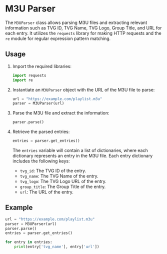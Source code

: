 # M3U Parser

The `M3UParser` class allows parsing M3U files and extracting relevant information such as TVG ID, TVG Name, TVG Logo, Group Title, and URL for each entry. It utilizes the `requests` library for making HTTP requests and the `re` module for regular expression pattern matching.

## Usage

1. Import the required libraries:

    ```python
    import requests
    import re
    ```

2. Instantiate an `M3UParser` object with the URL of the M3U file to parse:

    ```python
    url = "https://example.com/playlist.m3u"
    parser = M3UParser(url)
    ```

3. Parse the M3U file and extract the information:

    ```python
    parser.parse()
    ```

4. Retrieve the parsed entries:

    ```python
    entries = parser.get_entries()
    ```

   The `entries` variable will contain a list of dictionaries, where each dictionary represents an entry in the M3U file. Each entry dictionary includes the following keys:

   - `tvg_id`: The TVG ID of the entry.
   - `tvg_name`: The TVG Name of the entry.
   - `tvg_logo`: The TVG Logo URL of the entry.
   - `group_title`: The Group Title of the entry.
   - `url`: The URL of the entry.

## Example

```python
url = "https://example.com/playlist.m3u"
parser = M3UParser(url)
parser.parse()
entries = parser.get_entries()

for entry in entries:
    print(entry['tvg_name'], entry['url'])